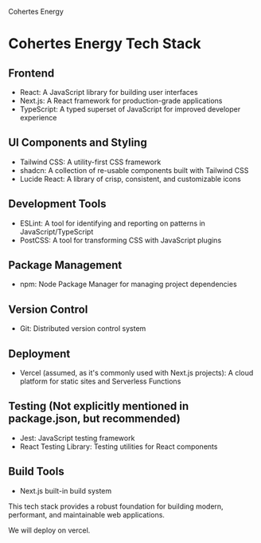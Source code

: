Cohertes Energy
# Cohertes Energy Tech Stack

## Frontend
- React: A JavaScript library for building user interfaces
- Next.js: A React framework for production-grade applications
- TypeScript: A typed superset of JavaScript for improved developer experience

## UI Components and Styling
- Tailwind CSS: A utility-first CSS framework
- shadcn: A collection of re-usable components built with Tailwind CSS
- Lucide React: A library of crisp, consistent, and customizable icons

## Development Tools
- ESLint: A tool for identifying and reporting on patterns in JavaScript/TypeScript
- PostCSS: A tool for transforming CSS with JavaScript plugins

## Package Management
- npm: Node Package Manager for managing project dependencies

## Version Control
- Git: Distributed version control system

## Deployment
- Vercel (assumed, as it's commonly used with Next.js projects): A cloud platform for static sites and Serverless Functions

## Testing (Not explicitly mentioned in package.json, but recommended)
- Jest: JavaScript testing framework
- React Testing Library: Testing utilities for React components

## Build Tools
- Next.js built-in build system

This tech stack provides a robust foundation for building modern, performant, and maintainable web applications.

We will deploy on vercel. 

